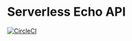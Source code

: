 # Serverless Echo API

[![CircleCI](https://circleci.com/gh/simonespa/serverless-echo-api.svg?style=svg)](https://circleci.com/gh/simonespa/serverless-echo-api)
